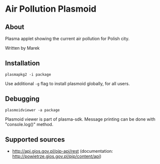 # Air Pollution Plasmoid

## About
Plasma applet showing the current air pollution for Polish city.

Written by Marek

## Installation
```
plasmapkg2 -i package
```

Use additional `-g` flag to install plasmoid globally, for all users.

## Debugging

```
plasmoidviewer -a package
```

Plasmoid viewer is part of plasma-sdk. Message printing can be done with "console.log()" method.

## Supported sources
- http://api.gios.gov.pl/pjp-api/rest (documentation: http://powietrze.gios.gov.pl/pjp/content/api)
